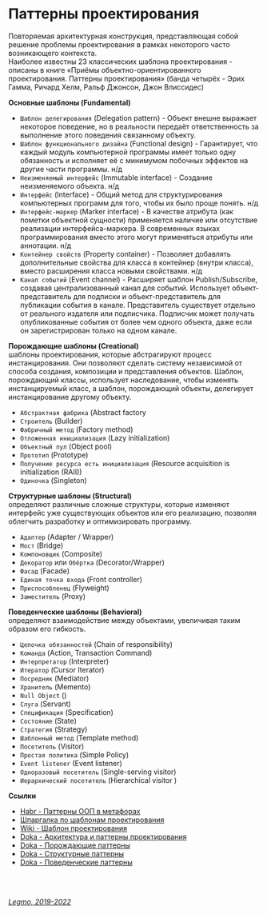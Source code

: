 <h1>Паттерны проектирования</h1>

Повторяемая архитектурная конструкция, представляющая собой решение проблемы проектирования в рамках некоторого часто
возникающего контекста.<br>
Наиболее известны 23 классических шаблона проектирования - описаны в книге «Приёмы объектно-ориентированного
проектирования. Паттерны проектирования» (банда четырёх - Эрих Гамма, Ричард Хелм, Ральф Джонсон, Джон Влиссидес)

**Основные шаблоны (Fundamental)**

- `Шаблон делегирования` (Delegation pattern) - Объект внешне выражает некоторое поведение, но в реальности передаёт
  ответственность за выполнение этого поведения связанному объекту.
- `Шаблон функционального дизайна` (Functional design) - Гарантирует, что каждый модуль компьютерной программы имеет
  только одну обязанность и исполняет её с минимумом побочных эффектов на другие части программы. н/д
- `Неизменяемый интерфейс` (Immutable interface) - Создание неизменяемого объекта. н/д
- `Интерфейс` (Interface) - Общий метод для структурирования компьютерных программ для того, чтобы их было проще понять.
  н/д
- `Интерфейс-маркер` (Marker interface) - В качестве атрибута (как пометки объектной сущности) применяется наличие или
  отсутствие реализации интерфейса-маркера. В современных языках программирования вместо этого могут применяться
  атрибуты или аннотации. н/д
- `Контейнер свойств` (Property container) - Позволяет добавлять дополнительные свойства для класса в контейнер (внутри
  класса), вместо расширения класса новыми свойствами. н/д
- `Канал событий` (Event channel) - Расширяет шаблон Publish/Subscribe, создавая централизованный канал для событий.
  Использует объект-представитель для подписки и объект-представитель для публикации события в канале. Представитель
  существует отдельно от реального издателя или подписчика. Подписчик может получать опубликованные события от более чем
  одного объекта, даже если он зарегистрирован только на одном канале.

**Порождающие шаблоны (Creational)**<br>
шаблоны проектирования, которые абстрагируют процесс инстанцирования. Они позволяют сделать систему независимой от
способа создания, композиции и представления объектов. Шаблон, порождающий классы, использует наследование, чтобы
изменять инстанцируемый класс, а шаблон, порождающий объекты, делегирует инстанцирование другому объекту.

- `Абстрактная фабрика` (Abstract factory
- `Строитель` (Builder)
- `Фабричный метод` (Factory method)
- `Отложенная инициализация` (Lazy initialization)
- `Объектный пул` (Object pool)
- `Прототип` (Prototype)
- `Получение ресурса есть инициализация` (Resource acquisition is initialization (RAII))
- `Одиночка` (Singleton)

**Структурные шаблоны (Structural)**<br>
определяют различные сложные структуры, которые изменяют интерфейс уже существующих объектов или его реализацию,
позволяя облегчить разработку и оптимизировать программу.

- `Адаптер` (Adapter / Wrapper)
- `Мост` (Bridge)
- `Компоновщик` (Composite)
- `Декоратор` или `Обёртка` (Decorator/Wrapper)
- `Фасад` (Facade)
- `Единая точка входа` (Front controller)
- `Приспособленец` (Flyweight)
- `Заместитель` (Proxy)

**Поведенческие шаблоны (Behavioral)**<br>
определяют взаимодействие между объектами, увеличивая таким образом его гибкость.

- `Цепочка обязанностей` (Chain of responsibility)
- `Команда` (Action, Transaction Command)
- `Интерпретатор` (Interpreter)
- `Итератор` (Cursor Iterator)
- `Посредник` (Mediator)
- `Хранитель` (Memento)
- `Null Object` ()
- `Слуга` (Servant)
- `Спецификация` (Specification)
- `Состояние` (State)
- `Стратегия` (Strategy)
- `Шаблонный метод` (Template method)
- `Посетитель` (Visitor)
- `Простая политика` (Simple Policy)
- `Event listener` (Event listener)
- `Одноразовый посетитель` (Single-serving visitor)
- `Иерархический посетитель` (Hierarchical visitor )

**Ссылки**

- [Habr - Паттерны ООП в метафорах](https://habr.com/ru/post/136766/)
- [Шпаргалка по шаблонам проектирования](https://habr.com/ru/post/210288/)
- [Wiki - Шаблон проектирования](https://ru.wikipedia.org/wiki/%D0%A8%D0%B0%D0%B1%D0%BB%D0%BE%D0%BD_%D0%BF%D1%80%D0%BE%D0%B5%D0%BA%D1%82%D0%B8%D1%80%D0%BE%D0%B2%D0%B0%D0%BD%D0%B8%D1%8F)
- [Doka - Архитектура и паттерны проектирования](https://doka.guide/js/architecture-and-design-patterns/)
- [Doka - Порождающие паттерны](https://doka.guide/js/design-patterns-creational/)
- [Doka - Структурные паттерны](https://doka.guide/js/design-patterns-structural/)
- [Doka - Поведенческие паттерны](https://doka.guide/js/design-patterns-behaviorial/)

<br> 
<br> 

*[Legmo, 2019-2022](https://github.com/Legmo/notes/)*
